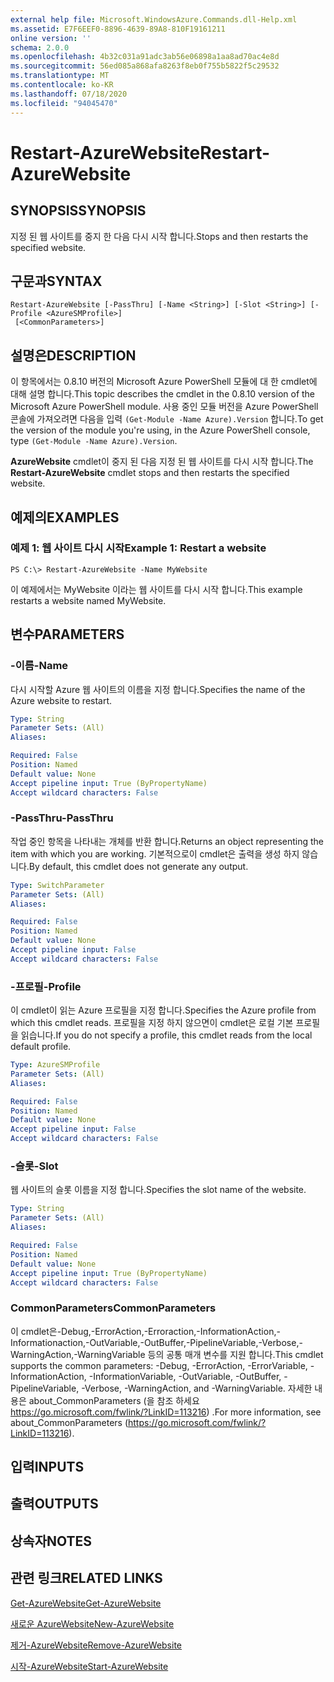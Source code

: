 ```yaml
---
external help file: Microsoft.WindowsAzure.Commands.dll-Help.xml
ms.assetid: E7F6EEF0-8896-4639-89A8-810F19161211
online version: ''
schema: 2.0.0
ms.openlocfilehash: 4b32c031a91adc3ab56e06898a1aa8ad70ac4e8d
ms.sourcegitcommit: 56ed085a868afa8263f8eb0f755b5822f5c29532
ms.translationtype: MT
ms.contentlocale: ko-KR
ms.lasthandoff: 07/18/2020
ms.locfileid: "94045470"
---
```

# <span data-ttu-id="0b987-101">Restart-AzureWebsite</span><span class="sxs-lookup"><span data-stu-id="0b987-101">Restart-AzureWebsite</span></span>

## <span data-ttu-id="0b987-102">SYNOPSIS</span><span class="sxs-lookup"><span data-stu-id="0b987-102">SYNOPSIS</span></span>
<span data-ttu-id="0b987-103">지정 된 웹 사이트를 중지 한 다음 다시 시작 합니다.</span><span class="sxs-lookup"><span data-stu-id="0b987-103">Stops and then restarts the specified website.</span></span>

## <span data-ttu-id="0b987-104">구문과</span><span class="sxs-lookup"><span data-stu-id="0b987-104">SYNTAX</span></span>

```
Restart-AzureWebsite [-PassThru] [-Name <String>] [-Slot <String>] [-Profile <AzureSMProfile>]
 [<CommonParameters>]
```

## <span data-ttu-id="0b987-105">설명은</span><span class="sxs-lookup"><span data-stu-id="0b987-105">DESCRIPTION</span></span>
<span data-ttu-id="0b987-106">이 항목에서는 0.8.10 버전의 Microsoft Azure PowerShell 모듈에 대 한 cmdlet에 대해 설명 합니다.</span><span class="sxs-lookup"><span data-stu-id="0b987-106">This topic describes the cmdlet in the 0.8.10 version of the Microsoft Azure PowerShell module.</span></span>
<span data-ttu-id="0b987-107">사용 중인 모듈 버전을 Azure PowerShell 콘솔에 가져오려면 다음을 입력 `(Get-Module -Name Azure).Version` 합니다.</span><span class="sxs-lookup"><span data-stu-id="0b987-107">To get the version of the module you're using, in the Azure PowerShell console, type `(Get-Module -Name Azure).Version`.</span></span>

<span data-ttu-id="0b987-108">**AzureWebsite** cmdlet이 중지 된 다음 지정 된 웹 사이트를 다시 시작 합니다.</span><span class="sxs-lookup"><span data-stu-id="0b987-108">The **Restart-AzureWebsite** cmdlet stops and then restarts the specified website.</span></span>

## <span data-ttu-id="0b987-109">예제의</span><span class="sxs-lookup"><span data-stu-id="0b987-109">EXAMPLES</span></span>

### <span data-ttu-id="0b987-110">예제 1: 웹 사이트 다시 시작</span><span class="sxs-lookup"><span data-stu-id="0b987-110">Example 1: Restart a website</span></span>
```
PS C:\> Restart-AzureWebsite -Name MyWebsite
```

<span data-ttu-id="0b987-111">이 예제에서는 MyWebsite 이라는 웹 사이트를 다시 시작 합니다.</span><span class="sxs-lookup"><span data-stu-id="0b987-111">This example restarts a website named MyWebsite.</span></span>

## <span data-ttu-id="0b987-112">변수</span><span class="sxs-lookup"><span data-stu-id="0b987-112">PARAMETERS</span></span>

### <span data-ttu-id="0b987-113">-이름</span><span class="sxs-lookup"><span data-stu-id="0b987-113">-Name</span></span>
<span data-ttu-id="0b987-114">다시 시작할 Azure 웹 사이트의 이름을 지정 합니다.</span><span class="sxs-lookup"><span data-stu-id="0b987-114">Specifies the name of the Azure website to restart.</span></span>

```yaml
Type: String
Parameter Sets: (All)
Aliases: 

Required: False
Position: Named
Default value: None
Accept pipeline input: True (ByPropertyName)
Accept wildcard characters: False
```

### <span data-ttu-id="0b987-115">-PassThru</span><span class="sxs-lookup"><span data-stu-id="0b987-115">-PassThru</span></span>
<span data-ttu-id="0b987-116">작업 중인 항목을 나타내는 개체를 반환 합니다.</span><span class="sxs-lookup"><span data-stu-id="0b987-116">Returns an object representing the item with which you are working.</span></span>
<span data-ttu-id="0b987-117">기본적으로이 cmdlet은 출력을 생성 하지 않습니다.</span><span class="sxs-lookup"><span data-stu-id="0b987-117">By default, this cmdlet does not generate any output.</span></span>

```yaml
Type: SwitchParameter
Parameter Sets: (All)
Aliases: 

Required: False
Position: Named
Default value: None
Accept pipeline input: False
Accept wildcard characters: False
```

### <span data-ttu-id="0b987-118">-프로필</span><span class="sxs-lookup"><span data-stu-id="0b987-118">-Profile</span></span>
<span data-ttu-id="0b987-119">이 cmdlet이 읽는 Azure 프로필을 지정 합니다.</span><span class="sxs-lookup"><span data-stu-id="0b987-119">Specifies the Azure profile from which this cmdlet reads.</span></span>
<span data-ttu-id="0b987-120">프로필을 지정 하지 않으면이 cmdlet은 로컬 기본 프로필을 읽습니다.</span><span class="sxs-lookup"><span data-stu-id="0b987-120">If you do not specify a profile, this cmdlet reads from the local default profile.</span></span>

```yaml
Type: AzureSMProfile
Parameter Sets: (All)
Aliases: 

Required: False
Position: Named
Default value: None
Accept pipeline input: False
Accept wildcard characters: False
```

### <span data-ttu-id="0b987-121">-슬롯</span><span class="sxs-lookup"><span data-stu-id="0b987-121">-Slot</span></span>
<span data-ttu-id="0b987-122">웹 사이트의 슬롯 이름을 지정 합니다.</span><span class="sxs-lookup"><span data-stu-id="0b987-122">Specifies the slot name of the website.</span></span>

```yaml
Type: String
Parameter Sets: (All)
Aliases: 

Required: False
Position: Named
Default value: None
Accept pipeline input: True (ByPropertyName)
Accept wildcard characters: False
```

### <span data-ttu-id="0b987-123">CommonParameters</span><span class="sxs-lookup"><span data-stu-id="0b987-123">CommonParameters</span></span>
<span data-ttu-id="0b987-124">이 cmdlet은-Debug,-ErrorAction,-Erroraction,-InformationAction,-Informationaction,-OutVariable,-OutBuffer,-PipelineVariable,-Verbose,-WarningAction,-WarningVariable 등의 공통 매개 변수를 지원 합니다.</span><span class="sxs-lookup"><span data-stu-id="0b987-124">This cmdlet supports the common parameters: -Debug, -ErrorAction, -ErrorVariable, -InformationAction, -InformationVariable, -OutVariable, -OutBuffer, -PipelineVariable, -Verbose, -WarningAction, and -WarningVariable.</span></span> <span data-ttu-id="0b987-125">자세한 내용은 about_CommonParameters (을 참조 하세요 https://go.microsoft.com/fwlink/?LinkID=113216) .</span><span class="sxs-lookup"><span data-stu-id="0b987-125">For more information, see about_CommonParameters (https://go.microsoft.com/fwlink/?LinkID=113216).</span></span>

## <span data-ttu-id="0b987-126">입력</span><span class="sxs-lookup"><span data-stu-id="0b987-126">INPUTS</span></span>

## <span data-ttu-id="0b987-127">출력</span><span class="sxs-lookup"><span data-stu-id="0b987-127">OUTPUTS</span></span>

## <span data-ttu-id="0b987-128">상속자</span><span class="sxs-lookup"><span data-stu-id="0b987-128">NOTES</span></span>

## <span data-ttu-id="0b987-129">관련 링크</span><span class="sxs-lookup"><span data-stu-id="0b987-129">RELATED LINKS</span></span>

[<span data-ttu-id="0b987-130">Get-AzureWebsite</span><span class="sxs-lookup"><span data-stu-id="0b987-130">Get-AzureWebsite</span></span>](./Get-AzureWebsite.md)

[<span data-ttu-id="0b987-131">새로운 AzureWebsite</span><span class="sxs-lookup"><span data-stu-id="0b987-131">New-AzureWebsite</span></span>](./New-AzureWebsite.md)

[<span data-ttu-id="0b987-132">제거-AzureWebsite</span><span class="sxs-lookup"><span data-stu-id="0b987-132">Remove-AzureWebsite</span></span>](./Remove-AzureWebsite.md)

[<span data-ttu-id="0b987-133">시작-AzureWebsite</span><span class="sxs-lookup"><span data-stu-id="0b987-133">Start-AzureWebsite</span></span>](./Start-AzureWebsite.md)


